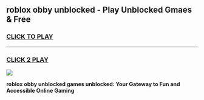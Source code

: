 
## roblox obby unblocked - Play Unblocked Gmaes & Free
<h3>
<a href="https://news.freeplayer.one?title=roblox_obby_unblocked&ref=23F">CLICK TO PLAY</a></h3>
<hr>

<h3>
<a href="https://news.freeplayer.one?title=roblox_obby_unblocked&ref=23F">CLICK 2 PLAY</a>
  
</h3>

<a href="https://news.freeplayer.one?title=roblox_obby_unblocked&ref=23F/"><img src="https://clearcache.store/games.png"></a>


**roblox obby unblocked games unblocked: Your Gateway to Fun and Accessible Online Gaming**
